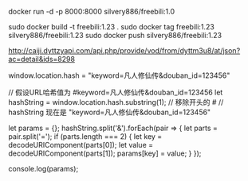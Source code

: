 docker run -d -p 8000:8000 silvery886/freebili:1.0

sudo docker build -t freebili:1.23 .
sudo docker tag freebili:1.23 silvery886/freebili:1.23 
sudo docker push silvery886/freebili:1.23


http://caiji.dyttzyapi.com/api.php/provide/vod/from/dyttm3u8/at/json?ac=detail&ids=8298 


window.location.hash = "keyword=凡人修仙传&douban_id=123456"

// 假设URL哈希值为 #keyword=凡人修仙传&douban_id=123456
let hashString = window.location.hash.substring(1); // 移除开头的 #
// hashString 现在是 "keyword=凡人修仙传&douban_id=123456"

let params = {};
hashString.split('&').forEach(pair => {
  let parts = pair.split('=');
  if (parts.length === 2) {
    let key = decodeURIComponent(parts[0]);
    let value = decodeURIComponent(parts[1]);
    params[key] = value;
  }
});

console.log(params); 